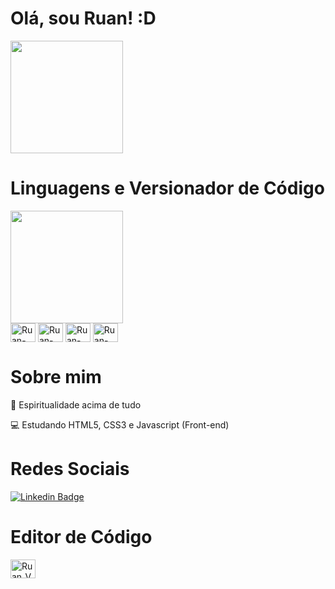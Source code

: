 # Olá, sou Ruan! :D

<a href="https://github.com/RSG27/github-readme-stats">
  <img  height="180em" align="center" src="https://github-readme-stats.vercel.app/api?username=RSG27&show_icons=true&theme=algolia" />
</a>

# Linguagens e Versionador de Código

<a href="https://github.com/RSG27/convoychat">
  <img height="180em" align="center" src="https://github-readme-stats.vercel.app/api/top-langs/?username=RSG27&layout=compact&theme=algolia" />
</a>
<br>
<div style: "display: inline-block;">
<img align="center" alt="Ruan-HTML" height="30" width="40" src="https://cdn.jsdelivr.net/gh/devicons/devicon/icons/html5/html5-original.svg" />
<img align="center" alt="Ruan-CSS" height="30" width="40" src="https://cdn.jsdelivr.net/gh/devicons/devicon/icons/css3/css3-original.svg" />
<img align="center" alt="Ruan-CSS" height="30" width="40" src="https://cdn.jsdelivr.net/gh/devicons/devicon/icons/javascript/javascript-plain.svg" />
<img align="center" alt="Ruan-CSS" height="30" width="40" src="https://cdn.jsdelivr.net/gh/devicons/devicon/icons/git/git-original.svg" />
</div>


# Sobre mim

🙏 Espiritualidade acima de tudo

💻 Estudando HTML5, CSS3 e Javascript (Front-end)
<br>

# Redes Sociais

[![Linkedin Badge](https://img.shields.io/badge/-LinkedIn-blue?style=flat-square&logo=Linkedin&logoColor=white&link=https://www.linkedin.com/in/ruan-silva-gaspar-a13a89226/)](https://www.linkedin.com/in/ruan-silva-gaspar-a13a89226/)

# Editor de Código

<img height="30" width="40" src="https://cdn.jsdelivr.net/gh/devicons/devicon/icons/vscode/vscode-original.svg" alt="Ruan_VSCode" />
